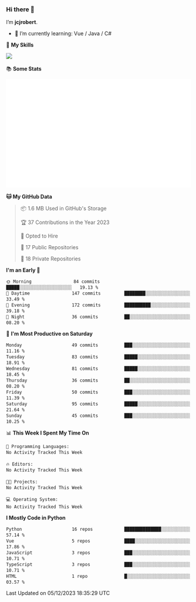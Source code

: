 ### Hi there 👋

I’m **jcjrobert**.

- 🌱 I’m currently learning: Vue / Java / C#

🌟 **My Skills**

![](https://img.shields.io/badge/-Python-3e74a2?style=flat-square&logo=Python&logoColor=fff)

📚 **Some Stats**

![](https://github.com/jcjrobert/github-stats/blob/master/generated/overview.svg)

<!--START_SECTION:waka-->
**🐱 My GitHub Data** 

> 📦 1.6 MB Used in GitHub's Storage 
 > 
> 🏆 37 Contributions in the Year 2023
 > 
> 💼 Opted to Hire
 > 
> 📜 17 Public Repositories 
 > 
> 🔑 18 Private Repositories 
 > 
**I'm an Early 🐤** 

```text
🌞 Morning                84 commits          █████░░░░░░░░░░░░░░░░░░░░   19.13 % 
🌆 Daytime                147 commits         ████████░░░░░░░░░░░░░░░░░   33.49 % 
🌃 Evening                172 commits         ██████████░░░░░░░░░░░░░░░   39.18 % 
🌙 Night                  36 commits          ██░░░░░░░░░░░░░░░░░░░░░░░   08.20 % 
```
📅 **I'm Most Productive on Saturday** 

```text
Monday                   49 commits          ███░░░░░░░░░░░░░░░░░░░░░░   11.16 % 
Tuesday                  83 commits          █████░░░░░░░░░░░░░░░░░░░░   18.91 % 
Wednesday                81 commits          █████░░░░░░░░░░░░░░░░░░░░   18.45 % 
Thursday                 36 commits          ██░░░░░░░░░░░░░░░░░░░░░░░   08.20 % 
Friday                   50 commits          ███░░░░░░░░░░░░░░░░░░░░░░   11.39 % 
Saturday                 95 commits          █████░░░░░░░░░░░░░░░░░░░░   21.64 % 
Sunday                   45 commits          ███░░░░░░░░░░░░░░░░░░░░░░   10.25 % 
```


📊 **This Week I Spent My Time On** 

```text
💬 Programming Languages: 
No Activity Tracked This Week

🔥 Editors: 
No Activity Tracked This Week

🐱‍💻 Projects: 
No Activity Tracked This Week

💻 Operating System: 
No Activity Tracked This Week
```

**I Mostly Code in Python** 

```text
Python                   16 repos            ██████████████░░░░░░░░░░░   57.14 % 
Vue                      5 repos             ████░░░░░░░░░░░░░░░░░░░░░   17.86 % 
JavaScript               3 repos             ███░░░░░░░░░░░░░░░░░░░░░░   10.71 % 
TypeScript               3 repos             ███░░░░░░░░░░░░░░░░░░░░░░   10.71 % 
HTML                     1 repo              █░░░░░░░░░░░░░░░░░░░░░░░░   03.57 % 
```




 Last Updated on 05/12/2023 18:35:29 UTC
<!--END_SECTION:waka-->
